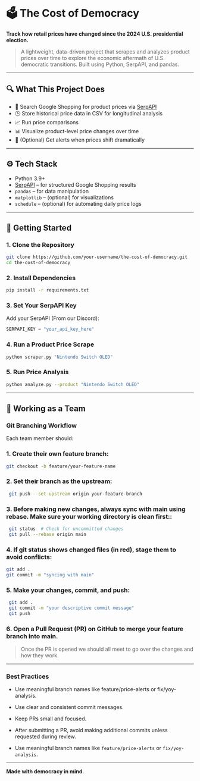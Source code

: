 # 🗳️ The Cost of Democracy

**Track how retail prices have changed since the 2024 U.S. presidential election.**

> A lightweight, data-driven project that scrapes and analyzes product prices over time to explore the economic aftermath of U.S. democratic transitions. Built using Python, SerpAPI, and pandas.

---

## 🔍 What This Project Does

- 🔎 Search Google Shopping for product prices via [SerpAPI](https://serpapi.com)
- 🕒 Store historical price data in CSV for longitudinal analysis
- 📈 Run price comparisons
- 📊 Visualize product-level price changes over time
- 🔔 (Optional) Get alerts when prices shift dramatically

---

## ⚙️ Tech Stack

- Python 3.9+
- [SerpAPI](https://serpapi.com/) – for structured Google Shopping results
- `pandas` – for data manipulation
- `matplotlib` – (optional) for visualizations
- `schedule` – (optional) for automating daily price logs

---

## 🚀 Getting Started

### 1. Clone the Repository
```bash
git clone https://github.com/your-username/the-cost-of-democracy.git
cd the-cost-of-democracy
```

### 2. Install Dependencies
```bash
pip install -r requirements.txt
```

### 3. Set Your SerpAPI Key
Add your SerpAPI (From our Discord):
```python
SERPAPI_KEY = "your_api_key_here"
```

### 4. Run a Product Price Scrape
```bash
python scraper.py "Nintendo Switch OLED"
```

### 5. Run Price Analysis
```bash
python analyze.py --product "Nintendo Switch OLED"
```

---

## 🤝 Working as a Team

### Git Branching Workflow
Each team member should:
### 1. Create their own feature branch:
```bash
git checkout -b feature/your-feature-name
```

### 2. Set their branch as the upstream:
```bash
 git push --set-upstream origin your-feature-branch
```

### 3. Before making new changes, always sync with main using rebase. Make sure your working directory is clean first::
```bash 
 git status  # Check for uncommitted changes
 git pull --rebase origin main
```

### 4. If git status shows changed files (in red), stage them to avoid conflicts:
```bash
git add .
git commit -m "syncing with main"
```

### 5. Make your changes, commit, and push:
```bash
 git add .
 git commit -m "your descriptive commit message"
 git push
```

### 6. Open a Pull Request (PR) on GitHub to merge your feature branch into main.
> Once the PR is opened we should all meet to go over the changes and how they work.

---

### Best Practices
- Use meaningful branch names like feature/price-alerts or fix/yoy-analysis.

- Use clear and consistent commit messages.

- Keep PRs small and focused.

- After submitting a PR, avoid making additional commits unless requested during review.

- Use meaningful branch names like `feature/price-alerts` or `fix/yoy-analysis`.

---

**Made with democracy in mind.**

